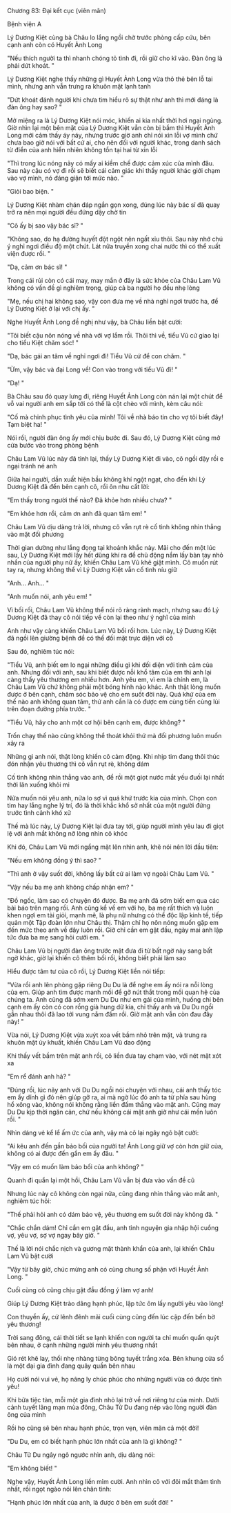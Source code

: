 




Chương 83: Đại kết cục (viên mãn)

Bệnh viện A

Lý Dương Kiệt cùng bà Châu lo lắng ngồi chờ trước phòng cấp cứu, bên cạnh anh còn có Huyết Ảnh Long

"Nếu thích người ta thì nhanh chóng tỏ tình đi, rồi giữ cho kĩ vào. Đàn ông là phải dứt khoát. "

Lý Dương Kiệt nghe thấy những gì Huyết Ảnh Long vừa thỏ thẻ bên lỗ tai mình, nhưng anh vẫn trưng ra khuôn mặt lạnh tanh

"Dứt khoát đánh người khi chưa tìm hiểu rõ sự thật như anh thì mới đáng là đàn ông hay sao? "

Mở miệng ra là Lý Dương Kiệt nói móc, khiến ai kia nhất thời hơi ngại ngùng. Giờ nhìn lại một bên mặt của Lý Dương Kiệt vẫn còn bị bầm thì Huyết Ảnh Long mới cảm thấy áy náy, nhưng trước giờ anh chỉ nói xin lỗi vợ mình chứ chưa bao giờ nói với bất cứ ai, cho nên đối với người khác, trong danh sách từ điển của anh hiển nhiên không tồn tại hai từ xin lỗi

"Thì trong lúc nóng nảy có mấy ai kiềm chế được cảm xúc của mình đâu. Sau này cậu có vợ đi rồi sẽ biết cái cảm giác khi thấy người khác giới chạm vào vợ mình, nó đáng giận tới mức nào. "

"Giỏi bao biện. "

Lý Dương Kiệt nhàm chán đáp ngắn gọn xong, đúng lúc này bác sĩ đã quay trở ra nên mọi người đều đứng dậy chờ tin

"Cô ấy bị sao vậy bác sĩ? "

"Không sao, do hạ đường huyết đột ngột nên ngất xỉu thôi. Sau này nhớ chú ý nghỉ ngơi điều độ một chút. Lát nữa truyền xong chai nước thì có thể xuất viện được rồi. "

"Dạ, cảm ơn bác sĩ! "

Trong cái rủi còn có cái may, may mắn ở đây là sức khỏe của Châu Lam Vũ không có vấn đề gì nghiêm trọng, giúp cả ba người họ đều nhẹ lòng

"Mẹ, nếu chị hai không sao, vậy con đưa mẹ về nhà nghỉ ngơi trước ha, để Lý Dương Kiệt ở lại với chị ấy. "

Nghe Huyết Ảnh Long đề nghị như vậy, bà Châu liền bật cười:

"Tôi biết cậu nôn nóng về nhà với vợ lắm rồi. Thôi thì về, tiểu Vũ cứ giao lại cho tiểu Kiệt chăm sóc! "

"Dạ, bác gái an tâm về nghỉ ngơi đi! Tiểu Vũ cứ để con chăm. "

"Ừm, vậy bác và đại Long về! Con vào trong với tiểu Vũ đi! "

"Dạ! "

Bà Châu sau đó quay lưng đi, riêng Huyết Ảnh Long còn nán lại một chút để vỗ vai người anh em sắp tới có thể là cột chèo với mình, kèm câu nói:

"Cố mà chinh phục tình yêu của mình! Tôi về nhà báo tin cho vợ tôi biết đây! Tạm biệt ha! "

Nói rồi, người đàn ông ấy mới chịu bước đi. Sau đó, Lý Dương Kiệt cũng mở cửa bước vào trong phòng bệnh

Châu Lam Vũ lúc này đã tỉnh lại, thấy Lý Dương Kiệt đi vào, cô ngồi dậy rồi e ngại tránh né anh

Giữa hai người, dần xuất hiện bầu không khí ngột ngạt, cho đến khi Lý Dương Kiệt đã đến bên cạnh cô, rồi ôn nhu cất lời:

"Em thấy trong người thế nào? Đã khỏe hơn nhiều chưa? "

"Em khỏe hơn rồi, cảm ơn anh đã quan tâm em! "

Châu Lam Vũ dịu dàng trả lời, nhưng cô vẫn rụt rè cố tình không nhìn thẳng vào mặt đối phương

Thời gian dường như lắng đọng tại khoảnh khắc này. Mãi cho đến một lúc sau, Lý Dương Kiệt mới lấy hết dũng khí ra để chủ động nắm lấy bàn tay nhỏ nhắn của người phụ nữ ấy, khiến Châu Lam Vũ khẽ giật mình. Cô muốn rút tay ra, nhưng không thể vì Lý Dương Kiệt vẫn cố tình níu giữ

"Anh... Anh... "

"Anh muốn nói, anh yêu em! "

Vì bối rối, Châu Lam Vũ không thể nói rõ ràng rành mạch, nhưng sau đó Lý Dương Kiệt đã thay cô nói tiếp vế còn lại theo như ý nghĩ của mình

Anh như vậy càng khiến Châu Lam Vũ bối rối hơn. Lúc này, Lý Dương Kiệt đã ngồi lên giường bệnh để có thể đối mặt trực diện với cô

Sau đó, nghiêm túc nói:

"Tiểu Vũ, anh biết em lo ngại những điều gì khi đối diện với tình cảm của anh. Nhưng đối với anh, sau khi biết được nỗi khổ tâm của em thì anh lại càng thấy yêu thương em nhiều hơn. Anh yêu em, vì em là chính em, là Châu Lam Vũ chứ không phải một bóng hình nào khác. Anh thật lòng muốn được ở bên cạnh, chăm sóc bảo vệ cho em suốt đời này. Quá khứ của em thế nào anh không quan tâm, thứ anh cần là có được em cùng tiến cùng lùi trên đoạn đường phía trước. "

"Tiểu Vũ, hãy cho anh một cơ hội bên cạnh em, được không? "

Trốn chạy thế nào cũng không thể thoát khỏi thứ mà đối phương luôn muốn xảy ra

Những gì anh nói, thật lòng khiến cô cảm động. Khi nhịp tim đang thôi thúc đón nhận yêu thương thì cô vẫn rụt rè, không dám

Cố tình không nhìn thẳng vào anh, để rồi một giọt nước mắt yếu đuối lại nhất thời lăn xuống khỏi mi

Nửa muốn nói yêu anh, nửa lo sợ vì quá khứ trước kia của mình. Chọn con tim hay lắng nghe lý trí, đó là thời khắc khổ sở nhất của một người đứng trước tình cảnh khó xử

Thế mà lúc này, Lý Dương Kiệt lại đưa tay tới, giúp người mình yêu lau đi giọt lệ với ánh mắt không nỡ lòng nhìn cô khóc

Khi đó, Châu Lam Vũ mới ngẩng mặt lên nhìn anh, khẽ nói nên lời đầu tiên:

"Nếu em không đồng ý thì sao? "

"Thì anh ở vậy suốt đời, không lấy bất cứ ai làm vợ ngoài Châu Lam Vũ. "

"Vậy nếu ba mẹ anh không chấp nhận em? "

"Đồ ngốc, làm sao có chuyện đó được. Ba mẹ anh đã sớm biết em qua các bài báo trên mạng rồi. Anh cũng kể về em với họ, ba mẹ rất thích và luôn khen ngợi em tài giỏi, mạnh mẽ, là phụ nữ nhưng có thể độc lập kinh tế, tiếp quản một Tập đoàn lớn như Châu thị. Thậm chí họ nôn nóng muốn gặp em đến mức theo anh về đây luôn rồi. Giờ chỉ cần em gật đầu, ngày mai anh lập tức đưa ba mẹ sang hỏi cưới em. "

Châu Lam Vũ bị người đàn ông trước mặt đưa đi từ bất ngờ này sang bất ngờ khác, giờ lại khiến cô thêm bối rối, không biết phải làm sao

Hiểu được tâm tư của cô rồi, Lý Dương Kiệt liền nói tiếp:

"Vừa rồi anh lên phòng gặp riêng Du Du là để nghe em ấy nói ra nỗi lòng của em. Giúp anh tìm được manh mối để gỡ nút thắt trong mối quan hệ của chúng ta. Anh cũng đã sớm xem Du Du như em gái của mình, huống chi bên cạnh em ấy còn có con rồng già hung dữ kia, chỉ thấy anh và Du Du ngồi gần nhau thôi đã lao tới vung nắm đấm rồi. Giờ mặt anh vẫn còn đau đây này! "

Vừa nói, Lý Dương Kiệt vừa xuýt xoa vết bầm nhỏ trên mặt, và trưng ra khuôn mặt ủy khuất, khiến Châu Lam Vũ dao động

Khi thấy vết bầm trên mặt anh rồi, cô liền đưa tay chạm vào, với nét mặt xót xa

"Em rể đánh anh hả? "

"Đúng rồi, lúc nãy anh với Du Du ngồi nói chuyện với nhau, cái anh thấy tóc em ấy dính gì đó nên giúp gỡ ra, ai mà ngờ lúc đó anh ta từ phía sau hùng hổ xông vào, không nói không rằng liền đấm thẳng vào mặt anh. Cũng may Du Du kịp thời ngăn cản, chứ nếu không cái mặt anh giờ như cái mền luôn rồi. "

Nhìn dáng vẻ kể lể ấm ức của anh, vậy mà cô lại ngây ngô bật cười:

"Ai kêu anh đến gần bảo bối của người ta! Ảnh Long giữ vợ còn hơn giữ của, không có ai được đến gần em ấy đâu. "

"Vậy em có muốn làm bảo bối của anh không? "

Quanh đi quẩn lại một hồi, Châu Lam Vũ vẫn bị đưa vào vấn đề cũ

Nhưng lúc này cô không còn ngại nữa, cũng đang nhìn thẳng vào mắt anh, nghiêm túc hỏi:

"Thế phải hỏi anh có dám bảo vệ, yêu thương em suốt đời này không đã. "

"Chắc chắn dám! Chỉ cần em gật đầu, anh tình nguyện gia nhập hội cuồng vợ, yêu vợ, sợ vợ ngay bây giờ. "

Thế là lời nói chắc nịch và gương mặt thành khẩn của anh, lại khiến Châu Lam Vũ bật cười

"Vậy từ bây giờ, chúc mừng anh có cùng chung số phận với Huyết Ảnh Long. "

Cuối cùng cô cũng chịu gật đầu đồng ý làm vợ anh!

Giúp Lý Dương Kiệt trào dâng hạnh phúc, lập tức ôm lấy người yêu vào lòng!

Con thuyền ấy, cứ lênh đênh mãi cuối cùng cũng đến lúc cập đến bến bờ yêu thương!



Trời sang đông, cái thời tiết se lạnh khiến con người ta chỉ muốn quấn quýt bên nhau, ở cạnh những người mình yêu thương nhất

Gió rét khẽ lay, thổi nhẹ nhàng từng bông tuyết trắng xóa. Bên khung cửa sổ là một đại gia đình đang quây quần bên nhau

Họ cười nói vui vẻ, họ nâng ly chúc phúc cho những người vừa có được tình yêu!

Khi bữa tiệc tàn, mỗi một gia đình nhỏ lại trở về nơi riêng tư của mình. Dưới cảnh tuyết lãng mạn mùa đông, Châu Tử Du đang nép vào lòng người đàn ông của mình

Rồi họ cũng sẽ bên nhau hạnh phúc, trọn vẹn, viên mãn cả một đời!

"Du Du, em có biết hạnh phúc lớn nhất của anh là gì không? "

Châu Tử Du ngây ngô ngước nhìn anh, dịu dàng nói:

"Em không biết! "

Nghe vậy, Huyết Ảnh Long liền mỉm cười. Anh nhìn cô với đôi mắt thâm tình nhất, rồi ngọt ngào nói lên chân tình:

"Hạnh phúc lớn nhất của anh, là được ở bên em suốt đời! "




